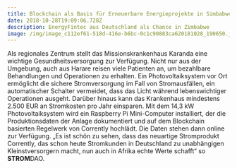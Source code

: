 ```yaml
---
title: Blockchain als Basis für Erneuerbare Energieprojekte in Simbabwe.
date: 2018-10-28T19:09:06.728Z
description: EnergyFintec aus Deutschland als Chance in Zimbabwe
image: /img/image_c112ef61-518d-416e-b6bc-0c1c90883ca620181028_190650.jpg
---
```

Als regionales Zentrum stellt das Missionskrankenhaus Karanda eine wichtige Gesundheitsversorgung zur Verfügung. Nicht nur aus der Umgebung, auch aus Harare reisen viele Patienten an, um bezahlbare Behandlungen und Operationen zu erhalten. Ein Photovoltaiksystem vor Ort ermöglicht die sichere Stromversorgung im Fall von Stromausfällen, ein automatischer Schalter vermeidet, dass das Licht während lebenswichtiger Operationen ausgeht. Darüber hinaus kann das Krankenhaus mindestens 2.500 EUR an Stromkosten pro Jahr einsparen. Mit dem 14,3 kW Photovoltaiksystem wird ein Raspberry Pi Mini-Computer installiert, der die Produktionsdaten der Anlage dokumentiert und auf dem Blockchain basierten Regelwerk von Corrently hochlädt. Die Daten stehen dann online zur Verfügung. „Es ist schön zu sehen, dass das neuartige Stromprodukt Corrently, das schon heute Stromkunden in Deutschland zu unabhängigen Kleinstversorgern macht, nun auch in Afrika echte Werte schafft“ so **STROM**DAO.